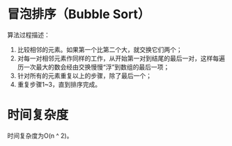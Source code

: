 # 冒泡排序（Bubble Sort）
算法过程描述：
1. 比较相邻的元素。如果第一个比第二个大，就交换它们两个； 
2. 对每一对相邻元素作同样的工作，从开始第一对到结尾的最后一对，这样每遍历一次最大的数会经由交换慢慢“浮”到数组的最后一项； 
3. 针对所有的元素重复以上的步骤，除了最后一个； 
4. 重复步骤1~3，直到排序完成。

# 时间复杂度
时间复杂度为O(n ^ 2)。